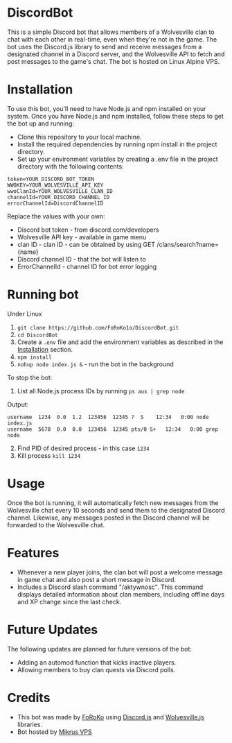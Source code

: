 # DiscordBot
This is a simple Discord bot that allows members of a Wolvesville clan to chat with each other in real-time, even when they're not in the game. The bot uses the Discord.js library to send and receive messages from a designated channel in a Discord server, and the Wolvesville API to fetch and post messages to the game's chat. The bot is hosted on Linux Alpine VPS.

# Installation
To use this bot, you'll need to have Node.js and npm installed on your system. Once you have Node.js and npm installed, follow these steps to get the bot up and running:

* Clone this repository to your local machine.
* Install the required dependencies by running npm install in the project directory.
* Set up your environment variables by creating a .env file in the project directory with the following contents:

```
token=YOUR_DISCORD_BOT_TOKEN
WWOKEY=YOUR_WOLVESVILLE_API_KEY
wwoClanId=YOUR_WOLVESVILLE_CLAN_ID
channelId=YOUR_DISCORD_CHANNEL_ID
errorChannelId=DiscordChannelID
```

Replace the values with your own:

* Discord bot token - from discord.com/developers
* Wolvesville API key - available in game menu
* clan ID - clan ID - can be obtained by using GET /clans/search?name={name}
* Discord channel ID - that the bot will listen to
* ErrorChannelId - channel ID for bot error logging

# Running bot
Under Linux
1. `git clone https://github.com/FoRoKo1o/DiscordBot.git`
1. `cd DiscordBot`
1. Create a `.env` file and add the environment variables as described in the [Installation](#installation) section.
1. `npm install`
1. `nohup node index.js &` - run the bot in the background

To stop the bot:
1. List all Node.js process IDs by running `ps aux | grep node`


Output:
```
username  1234  0.0  1.2  123456  12345 ?  S    12:34   0:00 node index.js
username  5678  0.0  0.0  123456  12345 pts/0 S+   12:34   0:00 grep node
```

2. Find PID of desired process - in this case `1234`
3. Kill process `kill 1234`

# Usage
Once the bot is running, it will automatically fetch new messages from the Wolvesville chat every 10 seconds and send them to the designated Discord channel. Likewise, any messages posted in the Discord channel will be forwarded to the Wolvesville chat.

# Features
* Whenever a new player joins, the clan bot will post a welcome message in game chat and also post a short message in Discord.
* Includes a Discord slash command "/aktywnosc". This command displays detailed information about clan members, including offline days and XP change since the last check.


# Future Updates
The following updates are planned for future versions of the bot:

* Adding an automod function that kicks inactive players.
* Allowing members to buy clan quests via Discord polls.

# Credits
* This bot was made by [FoRoKo](https://github.com/FoRoKo1o/) using [Discord.js](https://discord.js.org/) and [Wolvesville.js](https://wolvesville.js.org/) libraries.
* Bot hosted by [Mikrus VPS](https://mikr.us/)